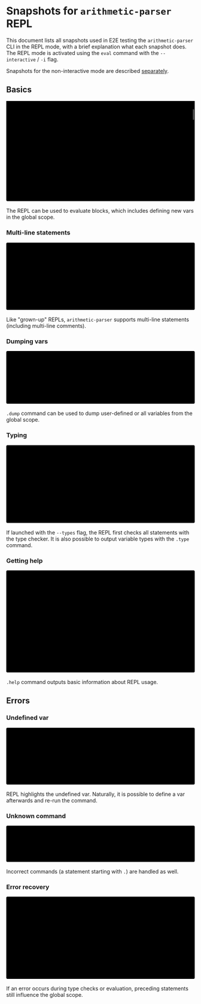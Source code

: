 # Snapshots for `arithmetic-parser` REPL

This document lists all snapshots used in E2E testing the `arithmetic-parser` CLI
in the REPL mode, with a brief explanation what each snapshot does.
The REPL mode is activated using the `eval` command with the `--interactive` / `-i` flag. 

Snapshots for the non-interactive mode are described [separately](../README.md).

## Basics

![Basic commands](basics.svg)

The REPL can be used to evaluate blocks, which includes defining new vars in the global scope.

### Multi-line statements

![Multi-line statements](incomplete.svg)

Like "grown-up" REPLs, `arithmetic-parser` supports multi-line statements
(including multi-line comments).

### Dumping vars

![Dumping vars](dump.svg)

`.dump` command can be used to dump user-defined or all variables from the global scope.

### Typing

![Typing information](type.svg)

If launched with the `--types` flag, the REPL first checks all statements with the type checker.
It is also possible to output variable types with the `.type` command.

### Getting help

![Getting help](help.svg)

`.help` command outputs basic information about REPL usage.

## Errors

### Undefined var

![Undefined variable](errors-var.svg)

REPL highlights the undefined var. Naturally, it is possible to define a var afterwards
and re-run the command.

### Unknown command

![Unknown command](errors-command.svg)

Incorrect commands (a statement starting with `.`) are handled as well.

### Error recovery

![Error recovery](errors-recovery.svg)

If an error occurs during type checks or evaluation, preceding statements still influence
the global scope.
